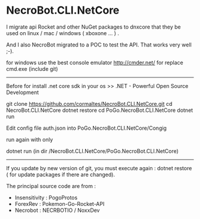 # NecroBot.CLI.NetCore

I migrate api Rocket and other NuGet packages to dnxcore that they be used on linux / mac / windows ( xboxone ... ) . 

And I also NecroBot migrated to a POC to test the API. That works very well ;-).

for windows use the best console emulator http://cmder.net/  for replace cmd.exe  (include git)
________________________________________________
Before for install .net core sdk in your os >>
.NET - Powerful Open Source Development

git clone https://github.com/cormaltes/NecroBot.CLI.NetCore.git
cd NecroBot.CLI.NetCore
dotnet restore
cd PoGo.NecroBot.CLI.NetCore
dotnet run


Edit config file auth.json into PoGo.NecroBot.CLI.NetCore/Congig


run again with only

dotnet run (in dir /NecroBot.CLI.NetCore/PoGo.NecroBot.CLI.NetCore)
________________________________________________________________

If you update by new version of git, you must execute again : dotnet restore ( for update packages if there are changed).


The principal source code are from :
- Insensitivity : PogoProtos
- ForexRev : Pokemon-Go-Rocket-API
- Necrobot : NECRBOTIO / NoxxDev
